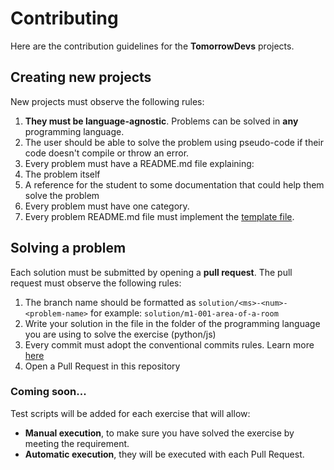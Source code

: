 # Contributing

Here are the contribution guidelines for the **TomorrowDevs** projects.

## Creating new projects
New projects must observe the following rules:

1. **They must be language-agnostic**. Problems can be solved in **any** programming language.
2. The user should be able to solve the problem using pseudo-code if their code doesn't compile or throw an error.
3. Every problem must have a README.md file explaining:
4. The problem itself
5. A reference for the student to some documentation that could help them solve the problem
6. Every problem must have one category.
7. Every problem README.md file must implement the [template file](README_TEMPLATE.md).

## Solving a problem
Each solution must be submitted by opening a **pull request**. The pull request must observe the following rules:
1. The branch name should be formatted as `solution/<ms>-<num>-<problem-name>` for example: `solution/m1-001-area-of-a-room`
2. Write your solution in the file in the folder of the programming language you are using to solve the exercise (python/js)
3. Every commit must adopt the conventional commits rules. Learn more [here](https://www.conventionalcommits.org/en/v1.0.0/)
4. Open a Pull Request in this repository



### Coming soon...
Test scripts will be added for each exercise that will allow:
- **Manual execution**, to make sure you have solved the exercise by meeting the requirement.
- **Automatic execution**, they will be executed with each Pull Request.